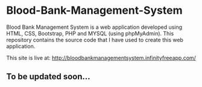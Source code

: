 # Blood-Bank-Management-System
Blood Bank Management System is a web application developed using HTML, CSS, Bootstrap, PHP and MYSQL (using phpMyAdmin). This repository contains the source code that I have used to create this web application. 

This site is live at: http://bloodbankmanagementsystem.infinityfreeapp.com/

## To be updated soon...

